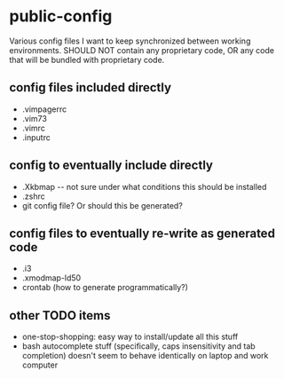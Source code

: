 public-config
=============

Various config files I want to keep synchronized between working environments. SHOULD NOT contain any proprietary code, OR any code that will be bundled with proprietary code.

config files included directly
-----------
 * .vimpagerrc
 * .vim73
 * .vimrc
 * .inputrc

config to eventually include directly
-----------

 * .Xkbmap -- not sure under what conditions this should be installed
 * .zshrc
 * git config file? Or should this be generated?

config files to eventually re-write as generated code
-----------
 * .i3
 * .xmodmap-ld50
 * crontab (how to generate programmatically?)

other TODO items
-----------
 * one-stop-shopping: easy way to install/update all this stuff
 * bash autocomplete stuff (specifically, caps insensitivity and tab
    completion) doesn't seem to behave identically on laptop and work computer
